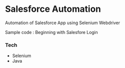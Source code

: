 # Salesforce Automation

Automation of Salesforce App using Selenium Webdriver

Sample code : Beginning with Salesfore Login

### Tech
 - Selenium
 - Java